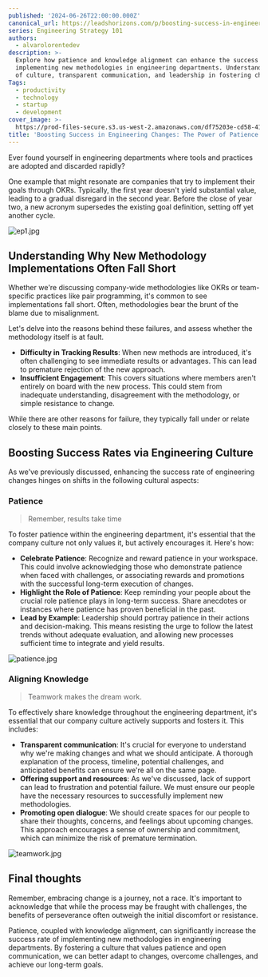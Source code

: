```yaml
---
published: '2024-06-26T22:00:00.000Z'
canonical_url: https://leadshorizons.com/p/boosting-success-in-engineering-changes
series: Engineering Strategy 101
authors:
  - alvarolorentedev
description: >-
  Explore how patience and knowledge alignment can enhance the success rate of
  implementing new methodologies in engineering departments. Understand the role
  of culture, transparent communication, and leadership in fostering change.
Tags:
  - productivity
  - technology
  - startup
  - development
cover_image: >-
  https://prod-files-secure.s3.us-west-2.amazonaws.com/df75203e-cd58-41eb-8339-d5bf4288eb0e/8e64c321-a8ac-45d0-9177-d2daffbc25f8/lotus3.jpeg?X-Amz-Algorithm=AWS4-HMAC-SHA256&X-Amz-Content-Sha256=UNSIGNED-PAYLOAD&X-Amz-Credential=ASIAZI2LB4662U5SVOED%2F20250220%2Fus-west-2%2Fs3%2Faws4_request&X-Amz-Date=20250220T120439Z&X-Amz-Expires=3600&X-Amz-Security-Token=IQoJb3JpZ2luX2VjEJT%2F%2F%2F%2F%2F%2F%2F%2F%2F%2FwEaCXVzLXdlc3QtMiJIMEYCIQC5d5qGY4GZbxzD23A%2Fb%2FPLOWS%2BNFpcYXElq%2FHkUl%2FMKwIhAIzuVLrrtYDSKSJGyLRrEj15xiE2mMkw%2BoT%2B5XHYvW%2FVKogECL3%2F%2F%2F%2F%2F%2F%2F%2F%2F%2FwEQABoMNjM3NDIzMTgzODA1IgyUjMR2lA62LPbublAq3APRJuh1S2vBigV7KWbPafiDNMJmt5lpH9RBRtUJ96d42%2FPgv3v6H9LHC872JkUCY8TbOeclRBoJvT1xIr%2F79PivRvWgD0mL%2FxKCrkXMF1inrGPQjL8LE7tA4TeaJUcN80kupVvpsVAzzODhyPqaztEyy4Jov2f21AD2EXm1jNsMKLcPKUidrRuy2HKfawYxeT3%2FspDqegYO9ZYXeMI4%2FsL7VPou7mbj140f6%2Bbna%2BgS87687XkTJOHj9oGFcbBsJ1vkuOP7EwU9hMVJMK1rDf3XsP4j%2Fc%2F8nJ6s9KJVs71Pq8eQeqJ9aW4%2B30jdRHlqWOWxzfOHFtGaLRUau1crK7H7hVXVucasnenpk8RTxpDCNqKcAs0uc4tC0t5KEO%2B2r0ccgS8Sopzqrt3MJUmTdVYQrWEwDJZwcxKdEUkwtjaz3fi%2BU9rrFR8brp44RvL3SXCy4De7TGbHdy3tG2fKy6Mn09iOgPjcAw%2BzJa1AToBIJSO30X2ctO1ZxSXXQ%2F7zjoKbJUf6iuV6jTZA0wklwHV9j4ydMGo5c%2Fseq%2BRmurSQKAl2g%2FQKrZcNiJ%2BaSFL1TA09Ka%2Bzfkp5pjiA%2F4Fk9Z9o%2BQyKi%2B8BEb8%2Bkmp%2FutWIhWZGb%2FzuBRm8I1Iz3zD%2FrNy9BjqkAf5BNxPuHDDN9F0vWg4M%2BdIVQq78lPgIpJsTBMEU8qhtNYJrEeawFcIyVTFXK6pg%2Fg1cMd3hLa5YZ1Ke%2FxiaAcyOINGYrancEpu6sAI6K0E5oVw2kerGrzuyUsb9X0nME5NHVKqsVRL7VtDl2V0T6BR%2B67MI7uwsIzW%2Fl2EDdJP8Fjfcz08aNUXr31IuED7YYxvySdhl9atFLiSPms92ldTEhrh0&X-Amz-Signature=3713c63084e2be4d20a369fdee50bbf383c6baeb4733081fee4ced4702210d31&X-Amz-SignedHeaders=host&x-id=GetObject
title: 'Boosting Success in Engineering Changes: The Power of Patience & Alignment'
---
```


Ever found yourself in engineering departments where tools and practices are adopted and discarded rapidly?


One example that might resonate are companies that try to implement their goals through OKRs. Typically, the first year doesn't yield substantial value, leading to a gradual disregard in the second year. Before the close of year two, a new acronym supersedes the existing goal definition, setting off yet another cycle.


![ep1.jpg](https://prod-files-secure.s3.us-west-2.amazonaws.com/df75203e-cd58-41eb-8339-d5bf4288eb0e/3816ad44-52a9-4057-83c7-faac3b9e61b8/ep1.jpg?X-Amz-Algorithm=AWS4-HMAC-SHA256&X-Amz-Content-Sha256=UNSIGNED-PAYLOAD&X-Amz-Credential=ASIAZI2LB466Q2EJ4NVR%2F20250220%2Fus-west-2%2Fs3%2Faws4_request&X-Amz-Date=20250220T120439Z&X-Amz-Expires=3600&X-Amz-Security-Token=IQoJb3JpZ2luX2VjEJT%2F%2F%2F%2F%2F%2F%2F%2F%2F%2FwEaCXVzLXdlc3QtMiJHMEUCIB4e2BKtgn0GmQ5V1DPa0wCrtq2Q8hmYEnKi1B0Gt%2BIeAiEA2PY6fWQ1k9g8v0lFVj4sc8loRw22hnUa1rciXDS6rFkqiAQIvf%2F%2F%2F%2F%2F%2F%2F%2F%2F%2FARAAGgw2Mzc0MjMxODM4MDUiDB20eeUEKGpDDj4SjyrcA3ZmLqpaJVzCVMDLeqiKqYfSqMrWvU34jX2xqAcJInNs8MRrpuZvGIuXzHUKXUs7uq2Ld6xbFlLEX7pPOsHCYK%2FBkI%2F8BH6dt%2By0A%2ByebsN%2FHt3Hc60wrQlKI%2FLdB14A%2Fwshzb0aWjzLV25WF7mvffI5ACWGg6LIoNPmH%2B%2BwUJVkL7q1ZguDgV2GUTk3REcd3CkDEQZxan9LGm2eQARInCdsybDeBR39VENCknW5nvypTkC%2BiXUGVnClHtfJfh8d%2FZakk7%2FEuJ4QKF0EkumF%2FlrDa2B%2B%2BilCb37ntDG2KIO53ive4Cqqm7d0ztBNUg9uEJmoIzzjA2nOQnzcsmdTzADNKsL%2FM81IeaJMOtcYaaHcNNW%2BKBU307j7RTGOiRCy55wwbFrhBcYqww4uGe%2BrBlFMugAyvetlO0WrSsWX8MvBIqB4NNvWAZBF66TXPSnuTrEV3W5u7fTlJlFL%2FzKnfCiCdjoiX508QeuZ7%2BaPHHmhhmSX0rj2NSJF0TazLjwBvjKawOTRCyPkKhf0ItMJQWEZFifshjmNBzNAbIjiui4KMtNyCNalc6bjLSFJS77WYEwIZIOI6%2FK6D9Z7MB6MiAXdCcNUzb45q88TurkGCzYFH939b4X3lLsl8OjsMOms3L0GOqUBN8oAlEZefuL8TInE0o9nK0BV79R%2BqSzj7uHejXP8YugXDoEVMNNx4vZDLNYm6OAhLIgZCMykjdU3%2FKHEMaFJHjGYNq%2FWCg0iXqi4%2FexYx9jR%2BUJeBds5JdnWr89xd9Kwncsq%2F1Jho6S7IMnRHB70XfVSwrpITPilZhX4oQTlfjbmMHnCrlbiGGQ%2BC5jmCJ0WEdojs0ZvhRZIwksDObRyp8KQKHBk&X-Amz-Signature=7513b2103a01def2435ce1bad8f12376a52c9565b5f2d507e569422b0f81dd67&X-Amz-SignedHeaders=host&x-id=GetObject)


## Understanding Why New Methodology Implementations Often Fall Short


Whether we're discussing company-wide methodologies like OKRs or team-specific practices like pair programming, it's common to see implementations fall short. Often, methodologies bear the brunt of the blame due to misalignment.


Let's delve into the reasons behind these failures, and assess whether the methodology itself is at fault.

- **Difficulty in Tracking Results**: When new methods are introduced, it's often challenging to see immediate results or advantages. This can lead to premature rejection of the new approach.
- **Insufficient Engagement**: This covers situations where members aren't entirely on board with the new process. This could stem from inadequate understanding, disagreement with the methodology, or simple resistance to change.

While there are other reasons for failure, they typically fall under or relate closely to these main points.


## Boosting Success Rates via Engineering Culture


As we've previously discussed, enhancing the success rate of engineering changes hinges on shifts in the following cultural aspects:


### Patience


> Remember, results take time


To foster patience within the engineering department, it's essential that the company culture not only values it, but actively encourages it. Here's how:

- **Celebrate Patience**: Recognize and reward patience in your workspace. This could involve acknowledging those who demonstrate patience when faced with challenges, or associating rewards and promotions with the successful long-term execution of changes.
- **Highlight the Role of Patience**: Keep reminding your people about the crucial role patience plays in long-term success. Share anecdotes or instances where patience has proven beneficial in the past.
- **Lead by Example**: Leadership should portray patience in their actions and decision-making. This means resisting the urge to follow the latest trends without adequate evaluation, and allowing new processes sufficient time to integrate and yield results.

![patience.jpg](https://prod-files-secure.s3.us-west-2.amazonaws.com/df75203e-cd58-41eb-8339-d5bf4288eb0e/bbd1c363-b3fc-484c-8d7d-2c8df4994176/patience.jpg?X-Amz-Algorithm=AWS4-HMAC-SHA256&X-Amz-Content-Sha256=UNSIGNED-PAYLOAD&X-Amz-Credential=ASIAZI2LB466Q2EJ4NVR%2F20250220%2Fus-west-2%2Fs3%2Faws4_request&X-Amz-Date=20250220T120439Z&X-Amz-Expires=3600&X-Amz-Security-Token=IQoJb3JpZ2luX2VjEJT%2F%2F%2F%2F%2F%2F%2F%2F%2F%2FwEaCXVzLXdlc3QtMiJHMEUCIB4e2BKtgn0GmQ5V1DPa0wCrtq2Q8hmYEnKi1B0Gt%2BIeAiEA2PY6fWQ1k9g8v0lFVj4sc8loRw22hnUa1rciXDS6rFkqiAQIvf%2F%2F%2F%2F%2F%2F%2F%2F%2F%2FARAAGgw2Mzc0MjMxODM4MDUiDB20eeUEKGpDDj4SjyrcA3ZmLqpaJVzCVMDLeqiKqYfSqMrWvU34jX2xqAcJInNs8MRrpuZvGIuXzHUKXUs7uq2Ld6xbFlLEX7pPOsHCYK%2FBkI%2F8BH6dt%2By0A%2ByebsN%2FHt3Hc60wrQlKI%2FLdB14A%2Fwshzb0aWjzLV25WF7mvffI5ACWGg6LIoNPmH%2B%2BwUJVkL7q1ZguDgV2GUTk3REcd3CkDEQZxan9LGm2eQARInCdsybDeBR39VENCknW5nvypTkC%2BiXUGVnClHtfJfh8d%2FZakk7%2FEuJ4QKF0EkumF%2FlrDa2B%2B%2BilCb37ntDG2KIO53ive4Cqqm7d0ztBNUg9uEJmoIzzjA2nOQnzcsmdTzADNKsL%2FM81IeaJMOtcYaaHcNNW%2BKBU307j7RTGOiRCy55wwbFrhBcYqww4uGe%2BrBlFMugAyvetlO0WrSsWX8MvBIqB4NNvWAZBF66TXPSnuTrEV3W5u7fTlJlFL%2FzKnfCiCdjoiX508QeuZ7%2BaPHHmhhmSX0rj2NSJF0TazLjwBvjKawOTRCyPkKhf0ItMJQWEZFifshjmNBzNAbIjiui4KMtNyCNalc6bjLSFJS77WYEwIZIOI6%2FK6D9Z7MB6MiAXdCcNUzb45q88TurkGCzYFH939b4X3lLsl8OjsMOms3L0GOqUBN8oAlEZefuL8TInE0o9nK0BV79R%2BqSzj7uHejXP8YugXDoEVMNNx4vZDLNYm6OAhLIgZCMykjdU3%2FKHEMaFJHjGYNq%2FWCg0iXqi4%2FexYx9jR%2BUJeBds5JdnWr89xd9Kwncsq%2F1Jho6S7IMnRHB70XfVSwrpITPilZhX4oQTlfjbmMHnCrlbiGGQ%2BC5jmCJ0WEdojs0ZvhRZIwksDObRyp8KQKHBk&X-Amz-Signature=20b3bb9207f85381e0c4d467e6a78140055dc0d972c40b89de7bd231c49aca77&X-Amz-SignedHeaders=host&x-id=GetObject)


### Aligning Knowledge


> Teamwork makes the dream work.


To effectively share knowledge throughout the engineering department, it's essential that our company culture actively supports and fosters it. This includes:

- **Transparent communication**: It's crucial for everyone to understand why we're making changes and what we should anticipate. A thorough explanation of the process, timeline, potential challenges, and anticipated benefits can ensure we're all on the same page.
- **Offering support and resources**: As we've discussed, lack of support can lead to frustration and potential failure. We must ensure our people have the necessary resources to successfully implement new methodologies.
- **Promoting open dialogue**: We should create spaces for our people to share their thoughts, concerns, and feelings about upcoming changes. This approach encourages a sense of ownership and commitment, which can minimize the risk of premature termination.

![teamwork.jpg](https://prod-files-secure.s3.us-west-2.amazonaws.com/df75203e-cd58-41eb-8339-d5bf4288eb0e/33d6a69c-f572-4538-88d7-e722705b7191/teamwork.jpg?X-Amz-Algorithm=AWS4-HMAC-SHA256&X-Amz-Content-Sha256=UNSIGNED-PAYLOAD&X-Amz-Credential=ASIAZI2LB466Q2EJ4NVR%2F20250220%2Fus-west-2%2Fs3%2Faws4_request&X-Amz-Date=20250220T120439Z&X-Amz-Expires=3600&X-Amz-Security-Token=IQoJb3JpZ2luX2VjEJT%2F%2F%2F%2F%2F%2F%2F%2F%2F%2FwEaCXVzLXdlc3QtMiJHMEUCIB4e2BKtgn0GmQ5V1DPa0wCrtq2Q8hmYEnKi1B0Gt%2BIeAiEA2PY6fWQ1k9g8v0lFVj4sc8loRw22hnUa1rciXDS6rFkqiAQIvf%2F%2F%2F%2F%2F%2F%2F%2F%2F%2FARAAGgw2Mzc0MjMxODM4MDUiDB20eeUEKGpDDj4SjyrcA3ZmLqpaJVzCVMDLeqiKqYfSqMrWvU34jX2xqAcJInNs8MRrpuZvGIuXzHUKXUs7uq2Ld6xbFlLEX7pPOsHCYK%2FBkI%2F8BH6dt%2By0A%2ByebsN%2FHt3Hc60wrQlKI%2FLdB14A%2Fwshzb0aWjzLV25WF7mvffI5ACWGg6LIoNPmH%2B%2BwUJVkL7q1ZguDgV2GUTk3REcd3CkDEQZxan9LGm2eQARInCdsybDeBR39VENCknW5nvypTkC%2BiXUGVnClHtfJfh8d%2FZakk7%2FEuJ4QKF0EkumF%2FlrDa2B%2B%2BilCb37ntDG2KIO53ive4Cqqm7d0ztBNUg9uEJmoIzzjA2nOQnzcsmdTzADNKsL%2FM81IeaJMOtcYaaHcNNW%2BKBU307j7RTGOiRCy55wwbFrhBcYqww4uGe%2BrBlFMugAyvetlO0WrSsWX8MvBIqB4NNvWAZBF66TXPSnuTrEV3W5u7fTlJlFL%2FzKnfCiCdjoiX508QeuZ7%2BaPHHmhhmSX0rj2NSJF0TazLjwBvjKawOTRCyPkKhf0ItMJQWEZFifshjmNBzNAbIjiui4KMtNyCNalc6bjLSFJS77WYEwIZIOI6%2FK6D9Z7MB6MiAXdCcNUzb45q88TurkGCzYFH939b4X3lLsl8OjsMOms3L0GOqUBN8oAlEZefuL8TInE0o9nK0BV79R%2BqSzj7uHejXP8YugXDoEVMNNx4vZDLNYm6OAhLIgZCMykjdU3%2FKHEMaFJHjGYNq%2FWCg0iXqi4%2FexYx9jR%2BUJeBds5JdnWr89xd9Kwncsq%2F1Jho6S7IMnRHB70XfVSwrpITPilZhX4oQTlfjbmMHnCrlbiGGQ%2BC5jmCJ0WEdojs0ZvhRZIwksDObRyp8KQKHBk&X-Amz-Signature=68d148d62801e7a06975488f73c768e5006d1d8b1ff29acebb7a8eeaef4a7867&X-Amz-SignedHeaders=host&x-id=GetObject)


## Final thoughts


Remember, embracing change is a journey, not a race. It's important to acknowledge that while the process may be fraught with challenges, the benefits of perseverance  often outweigh the initial discomfort or resistance.


Patience, coupled with knowledge alignment, can significantly increase the success rate of implementing new methodologies in engineering departments. By fostering a culture that values patience and open communication, we can better adapt to changes, overcome challenges, and achieve our long-term goals.

